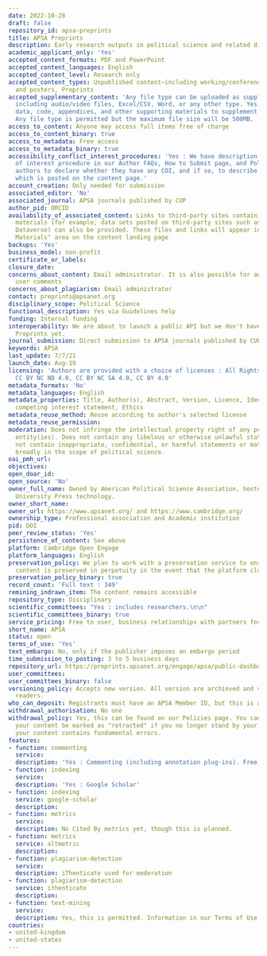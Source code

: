 ```yaml
---
date: 2022-10-28
draft: false
repository_id: apsa-preprints
title: APSA Preprints
description: Early research outputs in political science and related disciplines
academic_applicant_only: 'Yes'
accepted_content_formats: PDF and PowerPoint
accepted_content_languages: English
accepted_content_level: Research only
accepted_content_types: Unpublished content—including working/conference papers, presentations,
  and posters, Preprints
accepted_supplementary_content: 'Any file type can be uploaded as supplementary material
  including audio/video files, Excel/CSV, Word, or any other type. Yes, you can upload
  data, code, appendices, and other supporting materials to supplement your main content.
  Any file type is permitted but the maximum file size will be 500MB. '
access_to_content: Anyone may access full items free of charge
access_to_content_binary: true
access_to_metadata: Free access
access_to_metadata_binary: true
accessibility_conflict_interest_procedures: 'Yes : We have description of our conflict
  of interest procedure in our Author FAQs, How to Submit page, and Policies. We ask
  authors to declare whether they have any COI, and if so, to describe it in a declaration
  which is posted on the content page.'
account_creation: Only needed for submission
associated_editor: 'No'
associated_journal: APSA journals published by CUP
author_pid: ORCID
availability_of_associated_content: Links to third-party sites containing supplementary
  materials (for example, data sets posted on third-party sites such as the Harvard
  Dataverse) can also be provided. These files and links will appear in a "Supplementary
  Materials" area on the content landing page
backups: 'Yes'
business_model: non-profit
certificate_or_labels:
closure_date:
concerns_about_content: Email administrator. It is also possible for any user to 'Report'
  user comments
concerns_about_plagiarism: Email administrator
contact: preprints@apsanet.org
disciplinary_scope: Political Science
functional_description: Yes via Guidelines help
funding: Internal funding
interoperability: We are about to launch a public API but we don't have one on APSA
  Preprints yet.
journal_submission: Direct submission to APSA journals published by CUP
keywords: APSA
last_update: 7/7/21
launch_date: Aug-19
licensing: 'Authors are provided with a choice of licenses : All Rights Reserved,
  CC BY NC ND 4.0, CC BY NC SA 4.0, CC BY 4.0'
metadata_formats: 'No'
metadata_languages: English
metadata_properties: Title, Author(s), Abstract, Version, Licence, Identifier, Author’s
  competing interest statement, Ethics
metadata_reuse_method: Reuse according to author's selected license
metadata_reuse_permission:
moderation: Does not infringe the intellectual property right of any person(s) or
  entity(ies). Does not contain any libelous or otherwise unlawful statements. Does
  not contain inappropriate, confidential, or harmful statements or materials. Falls
  broadly in the scope of political science.
oai_pmh_url:
objectives:
open_doar_id:
open_source: 'No'
owner_full_name: Owned by American Political Science Association, hosted by Cambridge
  University Press technology.
owner_short_name:
owner_url: https://www.apsanet.org/ and https://www.cambridge.org/
ownership_type: Professional association and Academic institution
pid: DOI
peer_review_status: 'Yes'
persistence_of_content: See above
platform: Cambridge Open Engage
platform_languages: English
preservation_policy: We plan to work with a preservation service to ensure that all
  content is preserved in perpetuity in the event that the platform closes.
preservation_policy_binary: true
record_count: 'Full text : 349'
remining_indrawn_item: The content remains accessible
repository_type: Disciplinary
scientific_committees: "Yes : includes researchers.\n\n"
scientific_committees_binary: true
service_pricing: Free to user, business relationships with partners for hosting services.
short_name: APSA
status: open
terms_of_use: 'Yes'
text_embargo: No, only if the publisher imposes an embargo period
time_submission_to_posting: 3 to 5 business days
repository_url: https://preprints.apsanet.org/engage/apsa/public-dashboard
user_committees:
user_committees_binary: false
versioning_policy: Accepts new version. All version are archieved and visible for
  readers.
who_can_deposit: Registrants must have an APSA Member ID, but this is also free.
withdrawal_authorisation: No one
withdrawal_policy: Yes, this can be found on our Policies page. You can request that
  your content be marked as "retracted" if you no longer stand by your findings or
  your content contains fundamental errors.
features:
- function: commenting
  service:
  description: 'Yes : Commenting (including annotation plug-ins). Free, requires registration'
- function: indexing
  service:
  description: 'Yes : Google Scholar'
- function: indexing
  service: google-scholar
  description:
- function: metrics
  service:
  description: No Cited By metrics yet, though this is planned.
- function: metrics
  service: altmetric
  description:
- function: plagiarism-detection
  service:
  description: iThenticate used for moderation
- function: plagiarism-detection
  service: ithenticate
  description:
- function: text-mining
  service:
  description: Yes, this is permitted. Information in our Terms of Use.
countries:
- united-kingdom
- united-states
---
```



